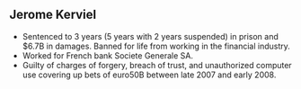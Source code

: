 Jerome Kerviel
--------------

* Sentenced to 3 years (5 years with 2 years suspended) in prison and $6.7B in damages. Banned for life from working in the financial industry.
* Worked for French bank Societe Generale SA.
* Guilty of charges of forgery, breach of trust, and unauthorized computer use covering up bets of euro50B between late 2007 and early 2008.
